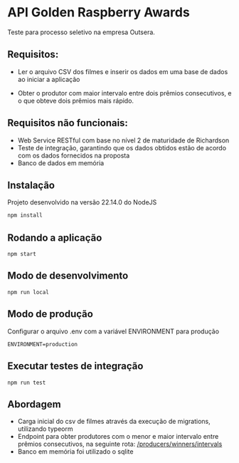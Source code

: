 # API Golden Raspberry Awards

Teste para processo seletivo na empresa Outsera.

## Requisitos:

- Ler o arquivo CSV dos filmes e inserir os dados em uma base de dados ao iniciar a
aplicação

- Obter o produtor com maior intervalo entre dois prêmios consecutivos, e o que
obteve dois prêmios mais rápido.

## Requisitos não funcionais:
* Web Service RESTful com base no nível 2 de maturidade de Richardson
* Teste de integração, garantindo que os dados obtidos estão de acordo com os dados fornecidos na proposta
* Banco de dados em memória

## Instalação
Projeto desenvolvido na versão 22.14.0 do NodeJS

```bash
npm install
```

## Rodando a aplicação

```
npm start
```
## Modo de desenvolvimento
```
npm run local
```
## Modo de produção
Configurar o arquivo .env com a variável ENVIRONMENT para produção
```
ENVIRONMENT=production
```
## Executar testes de integração
```
npm run test
```

## Abordagem
- Carga inicial do csv de filmes através da execução de migrations, utilizando typeorm
- Endpoint para obter produtores com o menor e maior intervalo entre prêmios consecutivos, na seguinte rota:
  [/producers/winners/intervals]()
- Banco em memória foi utilizado o sqlite
 
